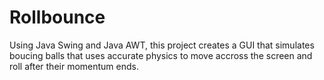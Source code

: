 # Rollbounce

Using Java Swing and Java AWT, this project creates a GUI that simulates boucing balls that uses accurate physics to move accross the screen and roll after their momentum ends.
